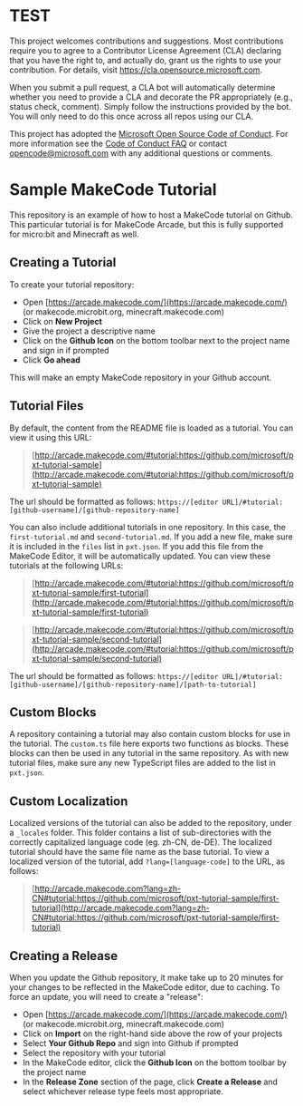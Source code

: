 # TEST

This project welcomes contributions and suggestions.  Most contributions require you to agree to a
Contributor License Agreement (CLA) declaring that you have the right to, and actually do, grant us
the rights to use your contribution. For details, visit https://cla.opensource.microsoft.com.

When you submit a pull request, a CLA bot will automatically determine whether you need to provide
a CLA and decorate the PR appropriately (e.g., status check, comment). Simply follow the instructions
provided by the bot. You will only need to do this once across all repos using our CLA.

This project has adopted the [Microsoft Open Source Code of Conduct](https://opensource.microsoft.com/codeofconduct/).
For more information see the [Code of Conduct FAQ](https://opensource.microsoft.com/codeofconduct/faq/) or
contact [opencode@microsoft.com](mailto:opencode@microsoft.com) with any additional questions or comments.

# Sample MakeCode Tutorial

This repository is an example of how to host a MakeCode tutorial on Github. This particular tutorial is for MakeCode Arcade, but this is fully supported for micro:bit and Minecraft as well.

## Creating a Tutorial

To create your tutorial repository:

* Open [https://arcade.makecode.com/](https://arcade.makecode.com/) (or makecode.microbit.org, minecraft.makecode.com)
* Click on **New Project**
* Give the project a descriptive name
* Click on the **Github Icon** on the bottom toolbar next to the project name and sign in if prompted
* Click **Go ahead**

This will make an empty MakeCode repository in your Github account.

## Tutorial Files

By default, the content from the README file is loaded as a tutorial. You can view it using this URL:

> [http://arcade.makecode.com/#tutorial:https://github.com/microsoft/pxt-tutorial-sample](http://arcade.makecode.com/#tutorial:https://github.com/microsoft/pxt-tutorial-sample)

The url should be formatted as follows: `https://[editor URL]/#tutorial:[github-username]/[github-repository-name]`

You can also include additional tutorials in one repository. In this case, the `first-tutorial.md` and `second-tutorial.md`. If you add a new file, make sure it is included in the `files` list in `pxt.json`. If you add this file from the MakeCode Editor, it will be automatically updated. You can view these tutorials at the following URLs:

> [http://arcade.makecode.com/#tutorial:https://github.com/microsoft/pxt-tutorial-sample/first-tutorial](http://arcade.makecode.com/#tutorial:https://github.com/microsoft/pxt-tutorial-sample/first-tutorial)

> [http://arcade.makecode.com/#tutorial:https://github.com/microsoft/pxt-tutorial-sample/second-tutorial](http://arcade.makecode.com/#tutorial:https://github.com/microsoft/pxt-tutorial-sample/second-tutorial)

The url should be formatted as follows: `https://[editor URL]/#tutorial:[github-username]/[github-repository-name]/[path-to-tutorial]`

## Custom Blocks

A repository containing a tutorial may also contain custom blocks for use in the tutorial. The `custom.ts` file here exports two functions as blocks. These blocks can then be used in any tutorial in the same repository. As with new tutorial files, make sure any new TypeScript files are added to the list in `pxt.json`.

## Custom Localization

Localized versions of the tutorial can also be added to the repository, under a `_locales` folder. This folder contains a list of sub-directories with the correctly capitalized language code (eg. zh-CN, de-DE). The localized tutorial should have the same file name as the base tutorial. To view a localized version of the tutorial, add `?lang=[language-code]` to the URL, as follows:

> [http://arcade.makecode.com?lang=zh-CN#tutorial:https://github.com/microsoft/pxt-tutorial-sample/first-tutorial](http://arcade.makecode.com?lang=zh-CN#tutorial:https://github.com/microsoft/pxt-tutorial-sample/first-tutorial)

## Creating a Release

When you update the Github repository, it make take up to 20 minutes for your changes to be reflected in the MakeCode editor, due to caching. To force an update, you will need to create a "release":

* Open [https://arcade.makecode.com/](https://arcade.makecode.com/) (or makecode.microbit.org, minecraft.makecode.com)
* Click on **Import** on the right-hand side above the row of your projects
* Select **Your Github Repo** and sign into Github if prompted
* Select the repository with your tutorial
* In the MakeCode editor, click the **Github Icon** on the bottom toolbar by the project name
* In the **Release Zone** section of the page, click **Create a Release** and select whichever release type feels most appropriate.
